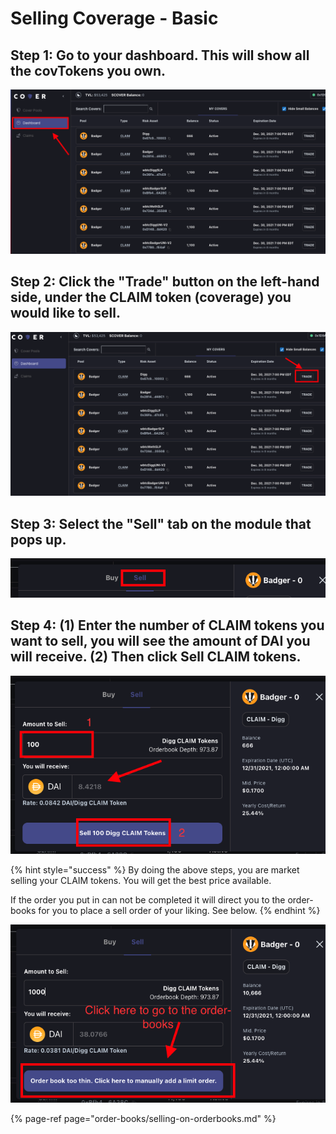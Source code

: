 # Selling Coverage - Basic

## **Step 1: Go to your dashboard. This will show all the covTokens you own.** 

![](../.gitbook/assets/screen-shot-2021-04-30-at-10.39.44-pm.png)

## Step 2: Click the "Trade" button on the left-hand side, under the CLAIM token \(coverage\) you would like to sell. 

![](../.gitbook/assets/screen-shot-2021-04-30-at-10.43.06-pm.png)

## Step 3: Select the "Sell" tab on the module that pops up.

![](../.gitbook/assets/screen-shot-2021-04-30-at-11.08.33-pm.png)

## Step 4: \(1\) Enter the number of CLAIM tokens you want to sell, you will see the amount of DAI you will receive. \(2\) Then click Sell CLAIM tokens.

![](../.gitbook/assets/screen-shot-2021-04-30-at-11.03.12-pm.png)

{% hint style="success" %}
By doing the above steps, you are market selling your CLAIM tokens. You will get the best price available.  
  
If the order you put in can not be completed it will direct you to the order-books for you to place a sell order of your liking. See below. 
{% endhint %}

![](../.gitbook/assets/screen-shot-2021-04-30-at-11.17.04-pm.png)



{% page-ref page="order-books/selling-on-orderbooks.md" %}





